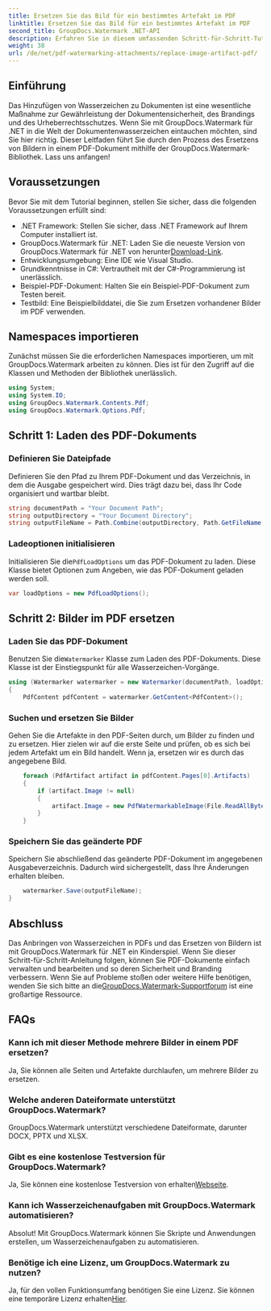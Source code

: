 ```yaml
---
title: Ersetzen Sie das Bild für ein bestimmtes Artefakt im PDF
linktitle: Ersetzen Sie das Bild für ein bestimmtes Artefakt im PDF
second_title: GroupDocs.Watermark .NET-API
description: Erfahren Sie in diesem umfassenden Schritt-für-Schritt-Tutorial, wie Sie Bilder in PDF-Dokumenten mit GroupDocs.Watermark für .NET ersetzen.
weight: 38
url: /de/net/pdf-watermarking-attachments/replace-image-artifact-pdf/
---
```

## Einführung
Das Hinzufügen von Wasserzeichen zu Dokumenten ist eine wesentliche Maßnahme zur Gewährleistung der Dokumentensicherheit, des Brandings und des Urheberrechtsschutzes. Wenn Sie mit GroupDocs.Watermark für .NET in die Welt der Dokumentenwasserzeichen eintauchen möchten, sind Sie hier richtig. Dieser Leitfaden führt Sie durch den Prozess des Ersetzens von Bildern in einem PDF-Dokument mithilfe der GroupDocs.Watermark-Bibliothek. Lass uns anfangen!
## Voraussetzungen
Bevor Sie mit dem Tutorial beginnen, stellen Sie sicher, dass die folgenden Voraussetzungen erfüllt sind:
- .NET Framework: Stellen Sie sicher, dass .NET Framework auf Ihrem Computer installiert ist.
-  GroupDocs.Watermark für .NET: Laden Sie die neueste Version von GroupDocs.Watermark für .NET von herunter[Download-Link](https://releases.groupdocs.com/Watermark/net/).
- Entwicklungsumgebung: Eine IDE wie Visual Studio.
- Grundkenntnisse in C#: Vertrautheit mit der C#-Programmierung ist unerlässlich.
- Beispiel-PDF-Dokument: Halten Sie ein Beispiel-PDF-Dokument zum Testen bereit.
- Testbild: Eine Beispielbilddatei, die Sie zum Ersetzen vorhandener Bilder im PDF verwenden.
## Namespaces importieren
Zunächst müssen Sie die erforderlichen Namespaces importieren, um mit GroupDocs.Watermark arbeiten zu können. Dies ist für den Zugriff auf die Klassen und Methoden der Bibliothek unerlässlich.
```csharp
using System;
using System.IO;
using GroupDocs.Watermark.Contents.Pdf;
using GroupDocs.Watermark.Options.Pdf;
```

## Schritt 1: Laden des PDF-Dokuments
### Definieren Sie Dateipfade
Definieren Sie den Pfad zu Ihrem PDF-Dokument und das Verzeichnis, in dem die Ausgabe gespeichert wird. Dies trägt dazu bei, dass Ihr Code organisiert und wartbar bleibt.
```csharp
string documentPath = "Your Document Path";
string outputDirectory = "Your Document Directory";
string outputFileName = Path.Combine(outputDirectory, Path.GetFileName(documentPath));
```
### Ladeoptionen initialisieren
 Initialisieren Sie die`PdfLoadOptions` um das PDF-Dokument zu laden. Diese Klasse bietet Optionen zum Angeben, wie das PDF-Dokument geladen werden soll.
```csharp
var loadOptions = new PdfLoadOptions();
```
## Schritt 2: Bilder im PDF ersetzen
### Laden Sie das PDF-Dokument
 Benutzen Sie die`Watermarker` Klasse zum Laden des PDF-Dokuments. Diese Klasse ist der Einstiegspunkt für alle Wasserzeichen-Vorgänge.
```csharp
using (Watermarker watermarker = new Watermarker(documentPath, loadOptions))
{
    PdfContent pdfContent = watermarker.GetContent<PdfContent>();
```
### Suchen und ersetzen Sie Bilder
Gehen Sie die Artefakte in den PDF-Seiten durch, um Bilder zu finden und zu ersetzen. Hier zielen wir auf die erste Seite und prüfen, ob es sich bei jedem Artefakt um ein Bild handelt. Wenn ja, ersetzen wir es durch das angegebene Bild.
```csharp
    foreach (PdfArtifact artifact in pdfContent.Pages[0].Artifacts)
    {
        if (artifact.Image != null)
        {
            artifact.Image = new PdfWatermarkableImage(File.ReadAllBytes("Your Image Path"));
        }
    }
```
### Speichern Sie das geänderte PDF
Speichern Sie abschließend das geänderte PDF-Dokument im angegebenen Ausgabeverzeichnis. Dadurch wird sichergestellt, dass Ihre Änderungen erhalten bleiben.
```csharp
    watermarker.Save(outputFileName);
}
```

## Abschluss
 Das Anbringen von Wasserzeichen in PDFs und das Ersetzen von Bildern ist mit GroupDocs.Watermark für .NET ein Kinderspiel. Wenn Sie dieser Schritt-für-Schritt-Anleitung folgen, können Sie PDF-Dokumente einfach verwalten und bearbeiten und so deren Sicherheit und Branding verbessern. Wenn Sie auf Probleme stoßen oder weitere Hilfe benötigen, wenden Sie sich bitte an die[GroupDocs.Watermark-Supportforum](https://forum.groupdocs.com/c/watermark/19) ist eine großartige Ressource.
## FAQs
### Kann ich mit dieser Methode mehrere Bilder in einem PDF ersetzen?
Ja, Sie können alle Seiten und Artefakte durchlaufen, um mehrere Bilder zu ersetzen.
### Welche anderen Dateiformate unterstützt GroupDocs.Watermark?
GroupDocs.Watermark unterstützt verschiedene Dateiformate, darunter DOCX, PPTX und XLSX.
### Gibt es eine kostenlose Testversion für GroupDocs.Watermark?
 Ja, Sie können eine kostenlose Testversion von erhalten[Webseite](https://releases.groupdocs.com/).
### Kann ich Wasserzeichenaufgaben mit GroupDocs.Watermark automatisieren?
Absolut! Mit GroupDocs.Watermark können Sie Skripte und Anwendungen erstellen, um Wasserzeichenaufgaben zu automatisieren.
### Benötige ich eine Lizenz, um GroupDocs.Watermark zu nutzen?
 Ja, für den vollen Funktionsumfang benötigen Sie eine Lizenz. Sie können eine temporäre Lizenz erhalten[Hier](https://purchase.groupdocs.com/temporary-license/).